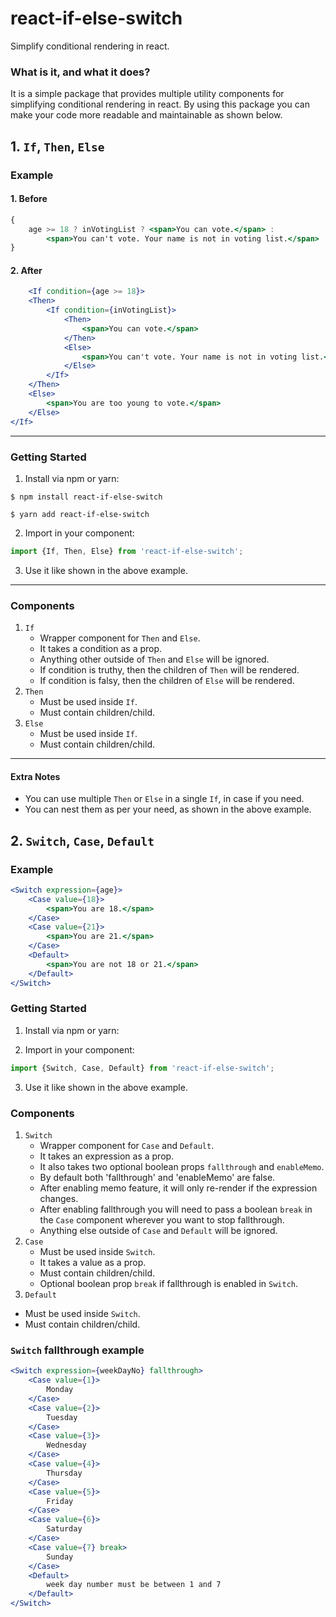 # react-if-else-switch

Simplify conditional rendering in react.

### What is it, and what it does?

It is a simple package that provides multiple utility components for simplifying conditional rendering in react. By
using this package you can make your code more readable and maintainable as shown below.

## 1. `If`, `Then`, `Else`

### Example

#### 1. Before

```jsx
{
    age >= 18 ? inVotingList ? <span>You can vote.</span> :
        <span>You can't vote. Your name is not in voting list.</span> : <span>You are too young to vote.</span>
}
```

#### 2. After

```jsx
    <If condition={age >= 18}>
    <Then>
        <If condition={inVotingList}>
            <Then>
                <span>You can vote.</span>
            </Then>
            <Else>
                <span>You can't vote. Your name is not in voting list.</span>
            </Else>
        </If>
    </Then>
    <Else>
        <span>You are too young to vote.</span>
    </Else>
</If>
```

---

### Getting Started

1. Install via npm or yarn:

```
$ npm install react-if-else-switch
```

```
$ yarn add react-if-else-switch
```

2. Import in your component:

```jsx
import {If, Then, Else} from 'react-if-else-switch';
```

3. Use it like shown in the above example.

---

### Components

1. `If`
    * Wrapper component for `Then` and `Else`.
    * It takes a condition as a prop.
    * Anything other outside of `Then` and `Else` will be ignored.
    * If condition is truthy, then the children of `Then` will be rendered.
    * If condition is falsy, then the children of `Else` will be rendered.
2. `Then`
    * Must be used inside `If`.
    * Must contain children/child.
3. `Else`
    * Must be used inside `If`.
    * Must contain children/child.

---

#### Extra Notes

* You can use multiple `Then` or `Else` in a single `If`, in case if you need.
* You can nest them as per your need, as shown in the above example.

## 2. `Switch`, `Case`, `Default`

### Example

```jsx
<Switch expression={age}>
    <Case value={18}>
        <span>You are 18.</span>
    </Case>
    <Case value={21}>
        <span>You are 21.</span>
    </Case>
    <Default>
        <span>You are not 18 or 21.</span>
    </Default>
</Switch>
```

### Getting Started

1. Install via npm or yarn:

2. Import in your component:

```jsx
import {Switch, Case, Default} from 'react-if-else-switch';
```

3. Use it like shown in the above example.

### Components

1. `Switch`
    * Wrapper component for `Case` and `Default`.
    * It takes an expression as a prop.
    * It also takes two  optional  boolean props `fallthrough` and `enableMemo`.
    * By default both 'fallthrough' and 'enableMemo' are false.
    * After enabling memo feature, it will only re-render if the expression changes.
    * After enabling fallthrough you will need to pass a boolean `break` in the `Case` component wherever you want to
      stop fallthrough.
    * Anything else outside of `Case` and `Default` will be ignored.
2. `Case`
    * Must be used inside `Switch`.
    * It takes a value as a prop.
    * Must contain children/child.
    * Optional boolean prop `break` if fallthrough is enabled in `Switch`.
3. `Default`
* Must be used inside `Switch`.
* Must contain children/child.

### `Switch` fallthrough example

```jsx
<Switch expression={weekDayNo} fallthrough>
    <Case value={1}>
        Monday
    </Case>
    <Case value={2}>
        Tuesday
    </Case>
    <Case value={3}>
        Wednesday
    </Case>
    <Case value={4}>
        Thursday
    </Case>
    <Case value={5}>
        Friday
    </Case>
    <Case value={6}>
        Saturday
    </Case>
    <Case value={7} break>
        Sunday
    </Case>
    <Default>
        week day number must be between 1 and 7
    </Default>
</Switch>
```